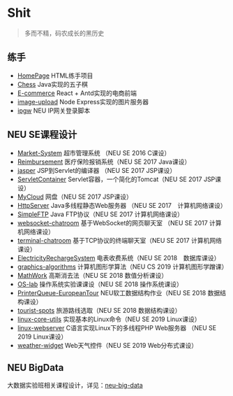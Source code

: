 # Shit
> 多而不精，码农成长的黑历史

## 练手
- [HomePage](homepage) HTML练手项目  
- [Chess](chess) Java实现的五子棋  
- [E-commerce](e-commerce) React + Antd实现的电商前端 
- [image-upload](image-upload) Node Express实现的图片服务器 
- [ipgw](ipgw) NEU IP网关登录脚本  


## NEU SE课程设计
- [Market-System](Market-System) 超市管理系统  （NEU SE 2016 C课设）　
- [Reimbursement](Reimbursement) 医疗保险报销系统（NEU SE 2017 Java课设）  
- [jasper](jasper) JSP到Servlet的编译器 （NEU SE 2017 JSP课设）　
- [ServletContainer](ServletContainer) Servlet容器，一个简化的Tomcat（NEU SE 2017 JSP课设）　
- [MyCloud](MyCloud) 网盘（NEU SE 2017 JSP课设）　
- [HttpServer](http-server) Java多线程静态Web服务器 （NEU SE 2017　计算机网络课设） 
- [SimpleFTP](simple-ftp) Java FTP协议（NEU SE 2017 计算机网络课设）  
- [websocket-chatroom](websocket-chatroom) 基于WebSocket的网页聊天室 （NEU SE 2017 计算机网络课设） 
- [terminal-chatroom](terminal-chatroom) 基于TCP协议的终端聊天室（NEU SE 2017 计算机网络课设） 
- [ElectricityRechargeSystem](ElectricityRechargeSystem) 电表收费系统（NEU SE 2018　数据库课设）  
- [graphics-algorithms](graphics-algorithm) 计算机图形学算法（NEU CS 2019 计算机图形学蹭课）　
- [MathWork](MathWork) 高斯消去法（NEU SE 2018 数值分析课设）
- [OS-lab](os-lab) 操作系统实验课课设（NEU SE 2018 操作系统课设）
- [PrinterQueue-EuropeanTour](PrinterQueue-EuropeanTour) NEU软工数据结构作业（NEU SE 2018 数据结构课设）  
- [tourist-spots](tourist-spots) 旅游路线选取（NEU SE 2018 数据结构课设）  
- [linux-core-utils](linux-core-utils) 实现基本的Linux命令（NEU SE 2019 Linux课设）　
- [linux-webserver](linux-webserver) C语言实现Linux下的多线程PHP Web服务器 （NEU SE 2019 Linux课设）　
- [weather-widget](weather-widget) Web天气控件（NEU SE 2019 Web分布式课设）　

## NEU BigData
大数据实验班相关课程设计，详见：[neu-big-data](https://github.com/XUranus/neu-big-data)

